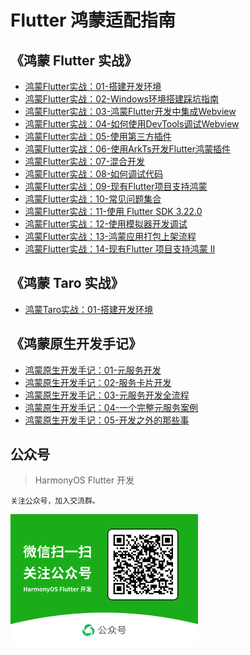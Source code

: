 # Flutter 鸿蒙适配指南

## 《鸿蒙 Flutter 实战》

- [鸿蒙Flutter实战：01-搭建开发环境](./鸿蒙%20Flutter%20实战/鸿蒙Flutter实战：01-搭建开发环境.md)
- [鸿蒙Flutter实战：02-Windows环境搭建踩坑指南](./鸿蒙%20Flutter%20实战/鸿蒙Flutter实战：02-Windows环境搭建踩坑指南.md)
- [鸿蒙Flutter实战：03-鸿蒙Flutter开发中集成Webview](./鸿蒙%20Flutter%20实战/鸿蒙Flutter实战：03-鸿蒙Flutter开发中集成Webview.md)
- [鸿蒙Flutter实战：04-如何使用DevTools调试Webview](./鸿蒙%20Flutter%20实战/鸿蒙Flutter实战：04-如何使用DevTools调试Webview.md)
- [鸿蒙Flutter实战：05-使用第三方插件](./鸿蒙%20Flutter%20实战/鸿蒙Flutter实战：05-使用第三方插件.md)
- [鸿蒙Flutter实战：06-使用ArkTs开发Flutter鸿蒙插件](./鸿蒙%20Flutter%20实战/鸿蒙Flutter实战：06-使用ArkTs开发Flutter鸿蒙插件.md)
- [鸿蒙Flutter实战：07-混合开发](./鸿蒙%20Flutter%20实战/鸿蒙Flutter实战：07-混合开发.md)
- [鸿蒙Flutter实战：08-如何调试代码](./鸿蒙%20Flutter%20实战/鸿蒙Flutter实战：08-如何调试代码.md)
- [鸿蒙Flutter实战：09-现有Flutter项目支持鸿蒙](./鸿蒙%20Flutter%20实战/鸿蒙Flutter实战：09-现有Flutter项目支持鸿蒙.md)
- [鸿蒙Flutter实战：10-常见问题集合](./鸿蒙%20Flutter%20实战/鸿蒙Flutter实战：10-常见问题集合.md)
- [鸿蒙Flutter实战：11-使用 Flutter SDK 3.22.0](./鸿蒙%20Flutter%20实战/鸿蒙Flutter实战：11-使用%20Flutter%20SDK%203.22.0.md)
- [鸿蒙Flutter实战：12-使用模拟器开发调试](./鸿蒙%20Flutter%20实战/鸿蒙Flutter实战：12-使用模拟器开发调试.md)
- [鸿蒙Flutter实战：13-鸿蒙应用打包上架流程](./鸿蒙%20Flutter%20实战/鸿蒙Flutter实战：13-鸿蒙应用打包上架流程.md)
- [鸿蒙Flutter实战：14-现有Flutter 项目支持鸿蒙 II](https://gitee.com/zacks/flutter-ohos-demo)

## 《鸿蒙 Taro 实战》

- [鸿蒙Taro实战：01-搭建开发环境](./鸿蒙Taro实战：01-搭建开发环境.md)

## 《鸿蒙原生开发手记》

- [鸿蒙原生开发手记：01-元服务开发](./鸿蒙原生开发/鸿蒙原生开发手记：01-元服务开发.md)
- [鸿蒙原生开发手记：02-服务卡片开发](./鸿蒙原生开发/鸿蒙原生开发手记：02-服务卡片开发.md)
- [鸿蒙原生开发手记：03-元服务开发全流程](./鸿蒙原生开发/鸿蒙原生开发手记：03-元服务开发全流程.md)
- [鸿蒙原生开发手记：04-一个完整元服务案例](https://gitee.com/zacks/arkts-ohos-demo)
- [鸿蒙原生开发手记：05-开发之外的那些事](./鸿蒙原生开发/鸿蒙原生开发手记：05-开发之外的那些事.md)


## 公众号

> HarmonyOS Flutter 开发

`关注公众号，加入交流群。`

<img src="./qrcode.png" width="300">